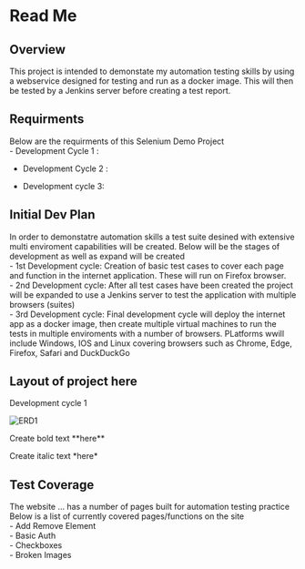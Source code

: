 <H1>Read Me</H1>

<H2> Overview </H2>
<P> This project is intended to demonstate my automation testing skills by using a webservice designed for testing and run as a docker image. This will then be tested by a Jenkins server before creating a test report. </P>


<h2>Requirments</h2>
<p> Below are the requirments of this Selenium Demo Project <br>
- Development Cycle 1 : 

- Development Cycle 2 : 

- Development cycle 3:

</p>


<H2>Initial Dev Plan</H2>
<P>In order to demonstatre automation skills a test suite desined with extensive multi enviroment capabilities will be created. Below will be the stages of development as well as  expand will be created<br>
- 1st Development cycle:  Creation of basic test cases to cover each page and function in the internet application. These will run on Firefox browser.<br>
- 2nd Development cycle:  After all test cases have been created the project will be expanded to use a Jenkins server to test the application with multiple browsers (suites)<br>
- 3rd Development cycle:  Final development cycle will deploy the internet app as a docker image, then create multiple virtual machines to run the tests in multiple enviroments with a number of browsers. PLatforms wwill include Windows, IOS and Linux covering browsers such as Chrome, Edge, Firefox, Safari and DuckDuckGo<br>

</P>

<H2>Layout of project here</H2>
<p>Development cycle 1 <br></p>
<img src="demo\target\images\Dev1Layout.png" alt="ERD1"/>

<p>Create bold text **here**</p>
<p>Create italic text *here*</p>

<h2>Test Coverage</h2>
<p>The website ... has a number of pages built for automation testing practice <br>
Below is a list of currently covered pages/functions on the site <br>
- Add Remove Element <br>
- Basic Auth <br>
- Checkboxes <br>
- Broken Images <br>
</p>